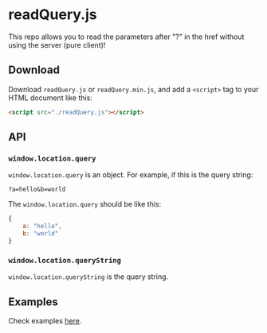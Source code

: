 # readQuery.js
This repo allows you to read the parameters after "?" in the href without using the server (pure client)!
## Download 
Download `readQuery.js` or `readQuery.min.js`, and add a `<script>` tag to your HTML document like this:
```html
<script src="./readQuery.js"></script>
```
## API
### `window.location.query` 
`window.location.query` is an object.
For example, if this is the query string:
```
?a=hello&b=world
```
The `window.location.query` should be like this:
```javascript
{
    a: "hello",
    b: "world"
}
```
### `window.location.queryString` 
`window.location.queryString` is the query string.

## Examples
Check examples [here](examples/).
